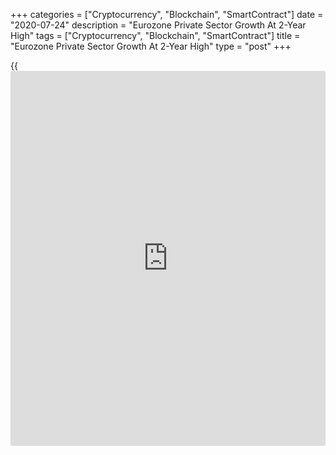 +++
categories = ["Cryptocurrency", "Blockchain", "SmartContract"]
date = "2020-07-24"
description = "Eurozone Private Sector Growth At 2-Year High"
tags = ["Cryptocurrency", "Blockchain", "SmartContract"]
title = "Eurozone Private Sector Growth At 2-Year High"
type = "post"
+++

{{<iframe id="large-banner" src="https://www.bounty.group/#slide=15.0" width="100%" height="600" scrolling="no" style="border: 0px solid rgb(216, 221, 230); border-radius: 3px;">}}

The euro area private sector grew at the fastest pace in just over two
years in July due to the relaxation of the [coronavirus][1] containment
measures, flash survey data from IHS Markit showed Friday.

The composite output index rose to a 25-month high of 54.8 from 48.5 in
June. This was also above economists' forecast of 51.1.

The improvement in part reflected a technical rebound from recent
lockdowns, as businesses and their customers increasingly returned to
work following the further relaxation of Covid-19 containment measures
across the region.

The survey showed that output expectations improved in July, and new
order inflows picked up and job losses eased.

The flash services Purchasing Managers' Index advanced to 55.1 from 48.3
in June. The expected reading was 51.0.

The flash manufacturing PMI came in at 51.1 versus 47.4 in June and
forecast of 50.0.  
  
"The data add to signs that the [economy][2] should see a strong rebound
after the unprecedented collapse in the second quarter," Chris
Williamson, chief [business][3] economist at IHS Markit said.

"However, while the survey's output measures hint at an initial v-shaped
recovery, other indicators such as backlogs of work and employment warn
of downside risks to the outlook," Williamson added.

For comments and feedback [contact](https://www.playgroundfx.com/contact/): editorial@rtt[news](https://www.letsplayfx.com/blog/forex-news-website/).com

[Economic News][2]

 **What parts of the world are seeing the best (and worst) economic
performances lately? Click[here][4] to check out our [Econ Scorecard][4]
and find out! See up-to-the-moment [ranking](https://www.playgroundfx.com/blog/crypto-exchange-ranking/)s for the best and worst
performers in [GDP][5], [unemployment rate][6], [inflation][7] and much
more.**

   1. www.rtt[news](https://www.letsplayfx.com/blog/forex-news-website/).com/list/coronavirus.aspx
   2. www.rtt[news](https://www.letsplayfx.com/blog/forex-news-website/).com/Content/EconomicNews.aspx
   3. www.rtt[news](https://www.letsplayfx.com/blog/forex-news-website/).com/Content/Business.aspx
   4. www.rtt[news](https://www.letsplayfx.com/blog/forex-news-website/).com/economic-scorecard/world-rank/PPI/highest-performance.aspx
   5. www.rtt[news](https://www.letsplayfx.com/blog/forex-news-website/).com/economic-scorecard/world-rank/GDP/highest-performance.aspx
   6. www.rtt[news](https://www.letsplayfx.com/blog/forex-news-website/).com/economic-scorecard/world-rank/unemployment-rate/lowest-performance.aspx
   7. www.rtt[news](https://www.letsplayfx.com/blog/forex-news-website/).com/economic-scorecard/world-rank/CPI/highest-performance.aspx